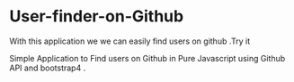 # User-finder-on-Github
With this application we we can easily find users on github .Try it

Simple Application to Find users on Github in Pure Javascript using Github API and bootstrap4 . 
